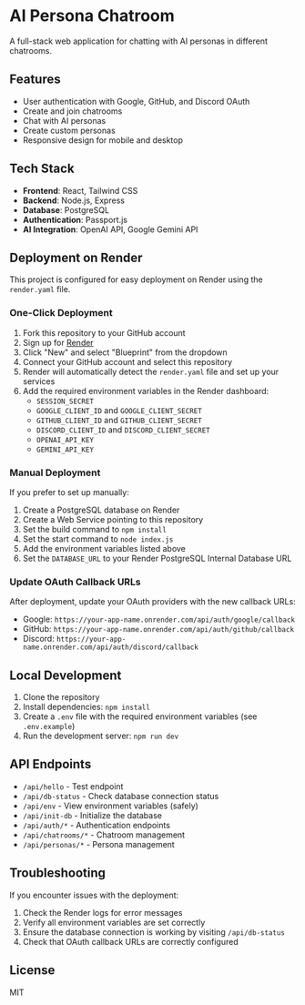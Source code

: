 # AI Persona Chatroom

A full-stack web application for chatting with AI personas in different chatrooms.

## Features

- User authentication with Google, GitHub, and Discord OAuth
- Create and join chatrooms
- Chat with AI personas
- Create custom personas
- Responsive design for mobile and desktop

## Tech Stack

- **Frontend**: React, Tailwind CSS
- **Backend**: Node.js, Express
- **Database**: PostgreSQL
- **Authentication**: Passport.js
- **AI Integration**: OpenAI API, Google Gemini API

## Deployment on Render

This project is configured for easy deployment on Render using the `render.yaml` file.

### One-Click Deployment

1. Fork this repository to your GitHub account
2. Sign up for [Render](https://render.com/)
3. Click "New" and select "Blueprint" from the dropdown
4. Connect your GitHub account and select this repository
5. Render will automatically detect the `render.yaml` file and set up your services
6. Add the required environment variables in the Render dashboard:
   - `SESSION_SECRET`
   - `GOOGLE_CLIENT_ID` and `GOOGLE_CLIENT_SECRET`
   - `GITHUB_CLIENT_ID` and `GITHUB_CLIENT_SECRET`
   - `DISCORD_CLIENT_ID` and `DISCORD_CLIENT_SECRET`
   - `OPENAI_API_KEY`
   - `GEMINI_API_KEY`

### Manual Deployment

If you prefer to set up manually:

1. Create a PostgreSQL database on Render
2. Create a Web Service pointing to this repository
3. Set the build command to `npm install`
4. Set the start command to `node index.js`
5. Add the environment variables listed above
6. Set the `DATABASE_URL` to your Render PostgreSQL Internal Database URL

### Update OAuth Callback URLs

After deployment, update your OAuth providers with the new callback URLs:

- Google: `https://your-app-name.onrender.com/api/auth/google/callback`
- GitHub: `https://your-app-name.onrender.com/api/auth/github/callback`
- Discord: `https://your-app-name.onrender.com/api/auth/discord/callback`

## Local Development

1. Clone the repository
2. Install dependencies: `npm install`
3. Create a `.env` file with the required environment variables (see `.env.example`)
4. Run the development server: `npm run dev`

## API Endpoints

- `/api/hello` - Test endpoint
- `/api/db-status` - Check database connection status
- `/api/env` - View environment variables (safely)
- `/api/init-db` - Initialize the database
- `/api/auth/*` - Authentication endpoints
- `/api/chatrooms/*` - Chatroom management
- `/api/personas/*` - Persona management

## Troubleshooting

If you encounter issues with the deployment:

1. Check the Render logs for error messages
2. Verify all environment variables are set correctly
3. Ensure the database connection is working by visiting `/api/db-status`
4. Check that OAuth callback URLs are correctly configured

## License

MIT
